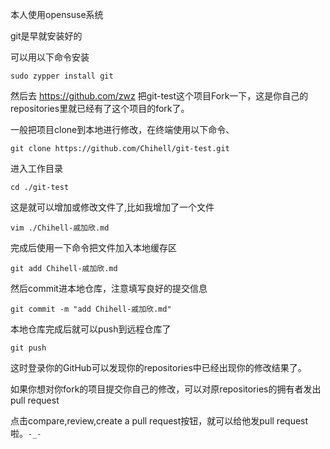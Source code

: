 本人使用opensuse系统

git是早就安装好的

可以用以下命令安装

`sudo zypper install git`

然后去 https://github.com/zwz 把git-test这个项目Fork一下，这是你自己的repositories里就已经有了这个项目的fork了。

一般把项目clone到本地进行修改，在终端使用以下命令、

`git clone https://github.com/Chihell/git-test.git`

进入工作目录

`cd ./git-test`

这是就可以增加或修改文件了,比如我增加了一个文件

`vim ./Chihell-戚加欣.md`

完成后使用一下命令把文件加入本地缓存区

`git add Chihell-戚加欣.md`

然后commit进本地仓库，注意填写良好的提交信息

`git commit -m "add Chihell-戚加欣.md"`

本地仓库完成后就可以push到远程仓库了

`git push`

这时登录你的GitHub可以发现你的repositories中已经出现你的修改结果了。

如果你想对你fork的项目提交你自己的修改，可以对原repositories的拥有者发出pull request

点击compare,review,create a pull request按钮，就可以给他发pull request啦。`-_-`
